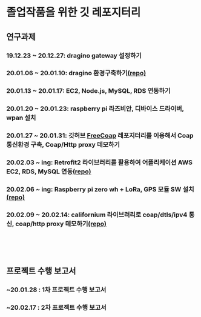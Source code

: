 졸업작품을 위한 깃 레포지터리
====================================

연구과제
-----------------

### 19.12.23 ~ 20.12.27: dragino gateway 설정하기
### 20.01.06 ~ 20.01.10: dragino 환경구축하기[(repo)](https://github.com/PARKINHYO/dragino-environment)
### 20.01.13 ~ 20.01.17: EC2, Node.js, MySQL, RDS 연동하기
### 20.01.20 ~ 20.01.23: raspberry pi 라즈비안, 디바이스 드라이버, wpan 설치
### 20.01.27 ~ 20.01.31: 깃허브 [FreeCoap](https://github.com/keith-cullen/FreeCoAP) 레포지터리를 이용해서 Coap 통신환경 구축, Coap/Http proxy 데모하기
### 20.02.03 ~ ing: Retrofit2 라이브러리를 활용하여 어플리케이션 AWS EC2, RDS, MySQL 연동[(repo)](https://github.com/Hanseunghoon/Retrofit_Example)
### 20.02.06 ~ ing: Raspberry pi zero wh + LoRa, GPS 모듈 SW 설치[(repo)](https://github.com/Hanseunghoon/pits)
### 20.02.09 ~ 20.02.14: californium 라이브러리로 coap/dtls/ipv4 통신, coap/http proxy 데모하기[(repo)](https://github.com/PARKINHYO/californiumEx)

<br><br><br>

프로젝트 수행 보고서
-----------------------------

### ~20.01.28 : 1차 프로젝트 수행 보고서
### ~20.02.17 : 2차 프로젝트 수행 보고서

